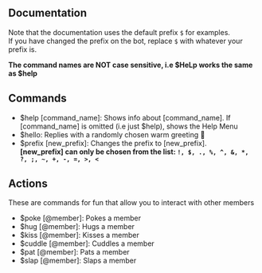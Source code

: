 ## Documentation

Note that the documentation uses the default prefix `$` for examples. <br/>
If you have changed the prefix on the bot, replace `$` with whatever your prefix is.

**The command names are NOT case sensitive, i.e $HeLp works the same as $help**

## Commands
- $help [command_name]: Shows info about [command_name]. If [command_name] is omitted (i.e just $help), shows the Help Menu
- $hello: Replies with a randomly chosen warm greeting 🤎
- $prefix [new_prefix]: Changes the prefix to [new_prefix]. <br/>
**[new_prefix] can only be chosen from the list: `!, $, ., %, ^, &, *, ?, ;, ~, +, -, =, >, <`**

## Actions
These are commands for fun that allow you to interact with other members
- $poke [@member]: Pokes a member
- $hug [@member]: Hugs a member
- $kiss [@member]: Kisses a member
- $cuddle [@member]: Cuddles a member
- $pat [@member]: Pats a member
- $slap [@member]: Slaps a member
